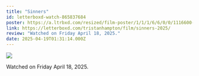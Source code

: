 ```yaml
---
title: "Sinners"
id: letterboxd-watch-865837684
poster: https://a.ltrbxd.com/resized/film-poster/1/1/1/6/6/0/0/1116600-sinners-2025-0-600-0-900-crop.jpg?v=00ce32e0ba
link: https://letterboxd.com/tristanhampton/film/sinners-2025/
review: "Watched on Friday April 18, 2025."
date: 2025-04-19T01:31:14.000Z
---
```

 <p><img src="https://a.ltrbxd.com/resized/film-poster/1/1/1/6/6/0/0/1116600-sinners-2025-0-600-0-900-crop.jpg?v=00ce32e0ba"/></p> <p>Watched on Friday April 18, 2025.</p>